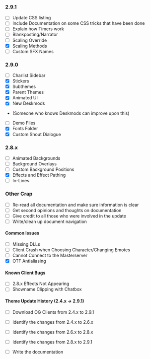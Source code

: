 ### 2.9.1
 - [ ] Update CSS listing
 - [ ] Include Documentation on some CSS tricks that have been done
 - [ ] Explain how Timers work
 - [ ] Blankposting/Narrator
 - [ ] Scaling Override
 - [x] Scaling Methods
 - [ ] Custom SFX Names
### 2.9.0
 - [ ] Charlist Sidebar
 - [x] Stickers
 - [x] Subthemes
 - [x] Parent Themes
 - [x] Animated UI
 - [x] New Deskmods
 - (Someone who knows Deskmods can improve upon this)
 - [ ] Demo Files
 - [x] Fonts Folder
 - [x] Custom Shout Dialogue
### 2.8.x
 - [ ] Animated Backgrounds
 - [ ] Background Overlays
 - [ ] Custom Background Positions
 - [x] Effects and Effect Pathing
 - [ ] In-Lines
### Other Crap
- [ ] Re-read all documentation and make sure information is clear
- [ ] Get second opinions and thoughts on documentation
- [ ] Give credit to all those who were involved in the update
- [ ] Write/clean up document navigation
#### Common Issues
 - [ ]  Missing DLLs
 - [ ] Client Crash when Choosing Character/Changing Emotes
 - [ ] Cannot Connect to the Masterserver
 - [x] OTF Antialiasing
#### Known Client Bugs
 - [ ] 2.8.x Effects Not Appearing
 - [ ] Showname Clipping with Chatbox
#### Theme Update History (2.4.x -> 2.9.1)
- [ ] Download OG Clients from 2.4.x to 2.9.1
- [ ] Identify the changes from 2.4.x to 2.6.x
- [ ] Identify the changes from 2.6.x to 2.8.x
- [ ] Identify the changes from 2.8.x to 2.9.1
- [ ] Write the documentation








<!--stackedit_data:
eyJoaXN0b3J5IjpbMjE0NjU2NDkxMl19
-->